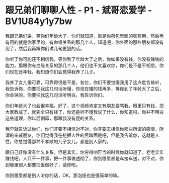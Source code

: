 # 跟兄弟们聊聊人性 - P1 - 斌哥恋爱学 - BV1U84y1y7bw

我跟兄弟们讲，等你们年龄大了，你们就知道，就是你荷包里面的钱有用，然后再有用的就是你家里的，有血缘关系的那几个人，知道吧，你外面的那些朋友都没有用了，然后我再跟你们讲几句更狠的话。

你听了你可能还不相信我，等你到了年龄大了之后，你如果没有钱，你没有赚钱的能力，那跟你有血缘关系的那几个人，他们也不太喜欢你，你们是不是不相信，你们现在还年轻，我知道你们会觉得我养了儿子。

我养了女儿很可靠，可靠得很是不是，各位，你们不要觉得我用了这点危言耸听，我告诉你，你要把我这几句话听懂，你现在赚的钱再多，等你到了年龄大了之后，你会哭的，你要把我这几句话听明白，我告诉你们。

你们年龄大了也会很幸福，好了，这个视频肯定又有朋友要骂我，眼里只有钱，把大家教成了，就完全只有钱了，你还是听不懂我说了什么，你知道吗，你并不明白这些道理，你以后倒霉，那跟我没有屁的关系。

我早就告诉过你们，你们非要不相信对不对，你非要去相信你那些所谓的感情，所谓的亲戚朋友，你们觉得我在挖掘人性的黑暗面是吧，但是我告诉你，这就是人性，你总觉得那种不孝顺的儿子女儿，都是别人家的。

跟自己好像没有什么关系，但是其实，你穷得响叮当的时候你就知道了，老老实实赚钱吧，人只干一件事，把一件事做透彻了，你到哪里都是车接车送，对不对，你到哪里别人都要把饭做好了，请你吃。

你到哪里都是别人听你的话，OK，那泡妞也是很简单的嘛。